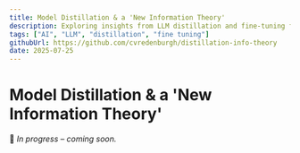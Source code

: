 ```yaml
---
title: Model Distillation & a 'New Information Theory'
description: Exploring insights from LLM distillation and fine-tuning for the emerging 'new information theory' of deep learning.
tags: ["AI", "LLM", "distillation", "fine tuning"]
githubUrl: https://github.com/cvredenburgh/distillation-info-theory
date: 2025-07-25
---
```


# Model Distillation & a 'New Information Theory'


🚧 *In progress – coming soon.*